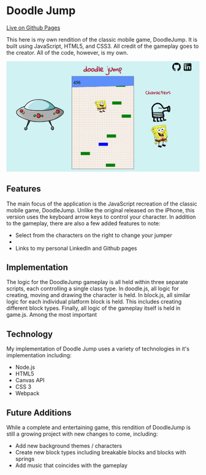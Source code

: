 # Doodle Jump

[Live on Github Pages](https://kevinmoore9.github.io/doodlejump/)

This here is my own rendition of the classic mobile game, DoodleJump. It is built using JavaScript, HTML5, and CSS3. All credit of the gameplay goes to the creator. All of the code, however, is my own.

![alttag](./docs/doodle_main.png)

## Features

The main focus of the application is the JavaScript recreation of the classic mobile game, DoodleJump. Unlike the original released on the iPhone, this version uses the keyboard arrow keys to control your character. In addition to the gameplay, there are also a few added features to note:

* Select from the characters on the right to change your jumper
*
* Links to my personal LinkedIn and Github pages

## Implementation

The logic for the DoodleJump gameplay is all held within three separate scripts, each controlling a single class type. In doodle.js, all logic for creating, moving and drawing the character is held. In block.js, all similar logic for each individual platform block is held. This includes creating different block types. Finally, all logic of the gameplay itself is held in game.js. Among the most important 

## Technology

My implementation of Doodle Jump uses a variety of technologies in it's implementation including:

* Node.js
* HTML5
* Canvas API
* CSS 3
* Webpack

## Future Additions

While a complete and entertaining game, this rendition of DoodleJump is still a growing project with new changes to come, including:

* Add new background themes / characters
* Create new block types including breakable blocks and blocks with springs
* Add music that coincides with the gameplay
